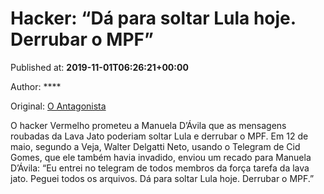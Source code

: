 
# Hacker: “Dá para soltar Lula hoje. Derrubar o MPF”

Published at: **2019-11-01T06:26:21+00:00**

Author: ****

Original: [O Antagonista](https://www.oantagonista.com/brasil/hacker-da-para-soltar-lula-hoje-derrubar-o-mpf/)

O hacker Vermelho prometeu a Manuela D’Ávila que as mensagens roubadas da Lava Jato poderiam soltar Lula e derrubar o MPF.
Em 12 de maio, segundo a Veja, Walter Delgatti Neto, usando o Telegram de Cid Gomes, que ele também havia invadido, enviou um recado para Manuela D’Ávila:
“Eu entrei no telegram de todos membros da força tarefa da lava jato. Peguei todos os arquivos. Dá para soltar Lula hoje. Derrubar o MPF.”
